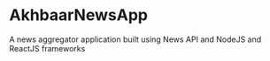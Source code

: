 # AkhbaarNewsApp
A news aggregator application built using News API and NodeJS and ReactJS frameworks
